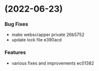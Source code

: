 #  (2022-06-23)


### Bug Fixes

* make webscrapper private 26b5752
* update lock file e390acd


### Features

* various fixes and improvements ec01382



